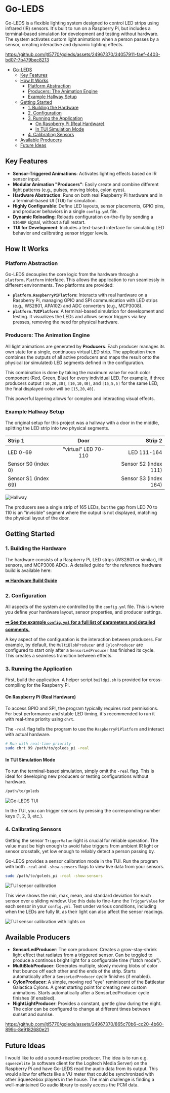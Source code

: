 # Go-LEDS

Go-LEDS is a flexible lighting system designed to control LED strips
using infrared (IR) sensors. It's built to run on a Raspberry Pi, but
includes a terminal-based simulation for development and testing
without hardware. The system activates custom light animations when a
person passes by a sensor, creating interactive and dynamic lighting
effects.

https://github.com/jtl5770/goleds/assets/24967370/34057911-faef-4403-bd07-7b479bec8213

<!--toc:start-->
- [Go-LEDS](#go-leds)
  - [Key Features](#key-features)
  - [How It Works](#how-it-works)
    - [Platform Abstraction](#platform-abstraction)
    - [Producers: The Animation Engine](#producers-the-animation-engine)
    - [Example Hallway Setup](#example-hallway-setup)
  - [Getting Started](#getting-started)
    - [1. Building the Hardware](#1-building-the-hardware)
    - [2. Configuration](#2-configuration)
    - [3. Running the Application](#3-running-the-application)
      - [On Raspberry Pi (Real Hardware)](#on-raspberry-pi-real-hardware)
      - [In TUI Simulation Mode](#in-tui-simulation-mode)
    - [4. Calibrating Sensors](#4-calibrating-sensors)
  - [Available Producers](#available-producers)
  - [Future Ideas](#future-ideas)
<!--toc:end-->

## Key Features

*   **Sensor-Triggered Animations**: Activates lighting effects based
    on IR sensor input.
*   **Modular Animation "Producers"**: Easily create and combine
    different light patterns (e.g., pulses, moving blobs, cylon eyes).
*   **Hardware Abstraction**: Runs on both real Raspberry Pi hardware
    and in a terminal-based UI (TUI) for simulation.
*   **Highly Configurable**: Define LED layouts, sensor placements,
    GPIO pins, and producer behaviors in a single `config.yml` file.
*   **Dynamic Reloading**: Reloads configuration on-the-fly by sending
    a `SIGHUP` signal, without a full restart.
*   **TUI for Development**: Includes a text-based interface for
    simulating LED behavior and calibrating sensor trigger levels.

## How It Works

### Platform Abstraction

Go-LEDS decouples the core logic from the hardware through a
`platform.Platform` interface. This allows the application to run
seamlessly in different environments. Two platforms are provided:

*   **`platform.RaspberryPiPlatform`**: Interacts with real hardware
    on a Raspberry Pi, managing GPIO and SPI communication with LED
    strips (e.g., WS2801, APA102) and ADC converters (e.g., MCP3008).
*   **`platform.TUIPlatform`**: A terminal-based simulation for
    development and testing. It visualizes the LEDs and allows sensor
    triggers via key presses, removing the need for physical hardware.

### Producers: The Animation Engine

All light animations are generated by **Producers**. Each producer
manages its own state for a single, continuous virtual LED strip. The
application then combines the outputs of all active producers and maps
the result onto the physical (or simulated) LED segments defined in
the configuration.

This combination is done by taking the maximum value for each color
component (Red, Green, Blue) for every individual LED. For example, if
three producers output `[10,20,30]`, `[10,10,40]`, and `[15,5,5]` for
the same LED, the final displayed color will be `[15,20,40]`.

This powerful layering allows for complex and interacting visual effects.

### Example Hallway Setup

The original setup for this project was a hallway with a door in the
middle, splitting the LED strip into two physical segments.

| Strip 1              | Door                 |               Strip 2 |
|:---------------------|:--------------------:|----------------------:|
| LED 0-69             | "virtual" LED 70-110 |           LED 111-164 |
| Sensor S0 (index 0)  |                      | Sensor S2 (index 111) |
| Sensor S1 (index 69) |                      | Sensor S3 (index 164) |

![Hallway](images/hallway.png)

The producers see a single strip of 165 LEDs, but the gap from LED 70
to 110 is an "invisible" segment where the output is not displayed,
matching the physical layout of the door.

## Getting Started

### 1. Building the Hardware

The hardware consists of a Raspberry Pi, LED strips (WS2801 or
similar), IR sensors, and MCP3008 ADCs. A detailed guide for the
reference hardware build is available here:

**[➡️ Hardware Build Guide](Hardware.md)**

### 2. Configuration

All aspects of the system are controlled by the `config.yml`
file. This is where you define your hardware layout, sensor
properties, and producer settings.

**[➡️ See the example `config.yml` for a full list of parameters and detailed comments.](config.yml)**

A key aspect of the configuration is the interaction between
producers. For example, by default, the `MultiBlobProducer` and
`CylonProducer` are configured to start only after a
`SensorLedProducer` has finished its cycle. This creates a seamless
transition between effects.

### 3. Running the Application

First, build the application. A helper script `buildpi.sh` is provided
for cross-compiling for the Raspberry Pi.

#### On Raspberry Pi (Real Hardware)

To access GPIO and SPI, the program typically requires root
permissions. For best performance and stable LED timing, it's
recommended to run it with real-time priority using `chrt`.

The `-real` flag tells the program to use the `RaspberryPiPlatform`
and interact with actual hardware.

```bash
# Run with real-time priority
sudo chrt 99 /path/to/goleds_pi -real
```

#### In TUI Simulation Mode

To run the terminal-based simulation, simply omit the `-real`
flag. This is ideal for developing new producers or testing
configurations without hardware.

```bash
/path/to/goleds
```

![Go-LEDS TUI](images/goleds-tui.png)

In the TUI, you can trigger sensors by pressing the corresponding
number keys (1, 2, 3, etc.).

### 4. Calibrating Sensors

Getting the sensor `TriggerValue` right is crucial for reliable
operation. The value must be high enough to avoid false triggers from
ambient IR light or sensor crosstalk, yet low enough to reliably
detect a person passing by.

Go-LEDS provides a sensor calibration mode in the TUI. Run the program
with both `-real` and `-show-sensors` flags to view live data from
your sensors.

```bash
sudo /path/to/goleds_pi -real -show-sensors
```

![TUI sensor calibration](images/goleds-tui-sensors.png)

This view shows the min, max, mean, and standard deviation for each
sensor over a sliding window. Use this data to fine-tune the
`TriggerValue` for each sensor in your `config.yml`. Test under
various conditions, including when the LEDs are fully lit, as their
light can also affect the sensor readings.

![TUI sensor calibration with lights on](images/goleds-tui-sensors-light.png)

## Available Producers

*   **SensorLedProducer**: The core producer. Creates a
    grow-stay-shrink light effect that radiates from a triggered
    sensor. Can be toggled to produce a continous bright light for a
    configurable time ("latch mode").
*   **MultiBlobProducer**: Generates multiple, slowly moving blobs of
    color that bounce off each other and the ends of the strip. Starts
    automatically after a `SensorLedProducer` cycle finishes (if
    enabled).
*   **CylonProducer**: A simple, moving red "eye" reminiscent of the
    Battlestar Galactica Cylons. A great starting point for creating
    new custom animations. Starts automatically after a
    SensorLedProducer cycle finishes (if enabled).
*   **NightLightProducer**: Provides a constant, gentle glow during
    the night. The color can be configured to change at different
    times between sunset and sunrise.

https://github.com/jtl5770/goleds/assets/24967370/865c70b6-cc20-4b60-899c-8e9182680e21

## Future Ideas

I would like to add a sound-reactive producer. The idea is to run
e.g. `squeezelite` (a software client for the Logitech Media Server) on the
Raspberry Pi and have Go-LEDS read the audio data from its
output. This would allow for effects like a VU meter that could be
synchronized with other Squeezebox players in the house. The main
challenge is finding a well-maintained Go audio library to easily
access the PCM data.

<!-- Local Variables: -->
<!-- eval: (auto-fill-mode t) -->
<!-- End: -->
